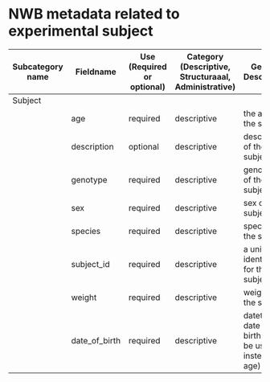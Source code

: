 # NWB metadata related to experimental subject

| Subcategory name | Fieldname | Use (Required or optional) | Category (Descriptive, Structuraaal, Administrative) | General Description | Type |
| -------- | -------- | -------- | -------- | -------- | -------- |
| Subject | | | | | |
| | age | required | descriptive | the age of the subject | string |
| | description | optional | descriptive | description of the subject | string |
| | genotype | required | descriptive | genotype of the subject | string |
| | sex | required | descriptive | sex of the subject | string |
| | species | required | descriptive | species of the subject | string |
| | subject_id | required | descriptive | a unique identifier for the subject | string |
| | weight | required | descriptive | weight of the subject | string |
| | date_of_birth | required | descriptive | datetime of date of birth (can be used instead of age) | string/various |
